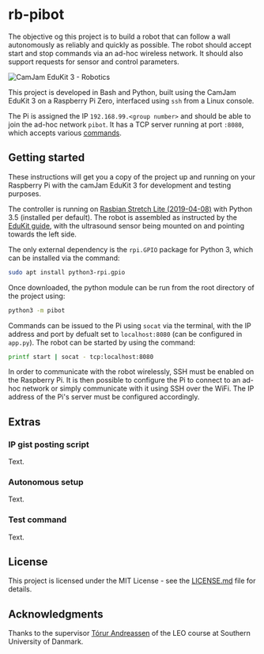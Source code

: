 # rb-pibot

The objective og this project is to build a robot that can follow a wall autonomously as reliably and quickly as possible. The robot should accept start and stop commands via an ad-hoc wireless network. It should also support requests for sensor and control parameters.

![CamJam EduKit 3 - Robotics](http://camjam.me/wp-content/uploads/2015/09/Edukit3_1500-Alex-Eames-sm.jpg)

This project is developed in Bash and Python, built using the CamJam EduKit 3 on a Raspberry Pi Zero, interfaced using `ssh` from a Linux console.

The Pi is assigned the IP `192.168.99.<group number>` and should be able to join the ad-hoc network `pibot`. It has a TCP server running at port `:8080`, which accepts various [commands](doc/COMMANDS.md).

## Getting started

These instructions will get you a copy of the project up and running on your Raspberry Pi with the camJam EduKit 3 for development and testing purposes.

The controller is running on [Rasbian Stretch Lite (2019-04-08)][1] with Python 3.5 (installed per default). The robot is assembled as instructed by the [EduKit guide][2], with the ultrasound sensor being mounted on and pointing towards the left side.

The only external dependency is the `rpi.GPIO` package for Python 3, which can be installed via the command:

```bash
sudo apt install python3-rpi.gpio
```

Once downloaded, the python module can be run from the root directory of the project using:

```bash
python3 -m pibot
```

Commands can be issued to the Pi using `socat` via the terminal, with the IP address and port by defualt set to `localhost:8080` (can be configured in `app.py`). The robot can be started by using the command:

```bash
printf start | socat - tcp:localhost:8080
```

In order to communicate with the robot wirelessly, SSH must be enabled on the Raspberry Pi. It is then possible to configure the Pi to connect to an ad-hoc network or simply communicate with it using SSH over the WiFi. The IP address of the Pi's server must be configured accordingly.

## Extras

### IP gist posting script

Text.

### Autonomous setup

Text.

### Test command

Text.

## License

This project is licensed under the MIT License - see the [LICENSE.md](LICENSE.md) file for details.

## Acknowledgments

Thanks to the supervisor [Tórur Andreassen](https://portal.findresearcher.sdu.dk/da/persons/thor-andreassen) of the LEO course at Southern University of Danmark.

[1]: http://downloads.raspberrypi.org/raspbian_lite/images/raspbian_lite-2019-04-09/2019-04-08-raspbian-stretch-lite.zip
[2]: http://www.github.com/CamJam-EduKit/EduKit3/blob/master/CamJam%20Edukit%203%20-%20RPi.GPIO/CamJam%20EduKit%203%20-%20Robotics%20Worksheet%202%20%28RPi.GPIO%29%20-%20Building%20a%20Robot.pdf
